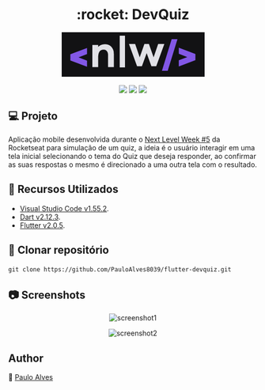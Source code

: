 <h1 align="center">:rocket: DevQuiz</h1>

<p align="center">
  <img src="https://github.com/PauloAlves8039/flutter-devquiz/blob/master/assets/images/nlw5.png" title="NLW5">
</p>

<p align="center">
  <a href="https://rocketseat.com.br/"><img src="https://img.shields.io/badge/developed%20by-Rocketseat-blueviolet"></a>
  <a href="https://flutter.dev/"><img src="https://img.shields.io/badge/Flutter-%20v2.0.5-blue"></a>
  <a href="https://dart.dev/"><img src="https://img.shields.io/badge/Dart-v2.12.3-9cf"></a>
</p>

## :computer: Projeto

Aplicação mobile desenvolvida durante o [Next Level Week #5](https://rocketseat.com.br/) da Rocketseat para simulação de um quiz, 
a ideia é o usuário interagir em uma tela inicial selecionando o tema do Quiz que deseja responder, ao confirmar as suas respostas 
o mesmo é direcionado a uma outra tela com o resultado.  

## :wrench: Recursos Utilizados 

- [Visual Studio Code v1.55.2](https://code.visualstudio.com/).
- [Dart v2.12.3](https://dart.dev/).
- [Flutter v2.0.5](https://flutter.dev/).

## :floppy_disk: Clonar repositório

```git clone https://github.com/PauloAlves8039/flutter-devquiz.git```

## :camera: Screenshots

<p align="center"> <img src="https://github.com/PauloAlves8039/flutter-devquiz/blob/master/assets/images/screenshot1.png" alt="screenshot1" /> </p>
<p align="center"> <img src="https://github.com/PauloAlves8039/flutter-devquiz/blob/master/assets/images/screenshot2.png" alt="screenshot2" /> </p>

## Author

:boy: [Paulo Alves](https://github.com/PauloAlves8039)
